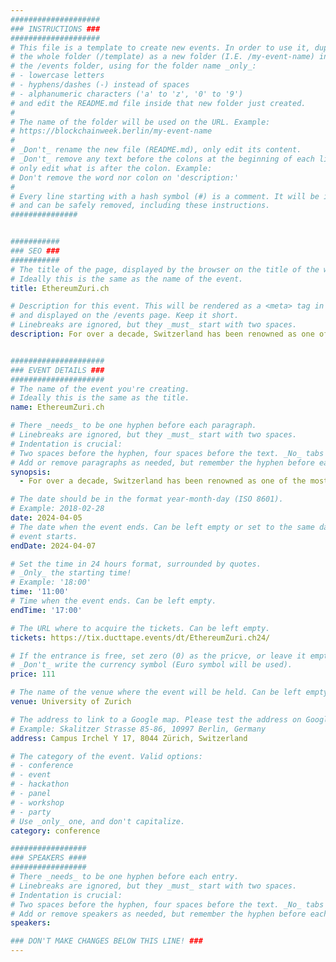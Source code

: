 ```yaml
---
####################
### INSTRUCTIONS ###
####################
# This file is a template to create new events. In order to use it, duplicate
# the whole folder (/template) as a new folder (I.E. /my-event-name) inside of
# the /events folder, using for the folder name _only_:
# - lowercase letters
# - hyphens/dashes (-) instead of spaces
# - alphanumeric characters ('a' to 'z', '0' to '9')
# and edit the README.md file inside that new folder just created.
#
# The name of the folder will be used on the URL. Example:
# https://blockchainweek.berlin/my-event-name
#
# _Don't_ rename the new file (README.md), only edit its content.
# _Don't_ remove any text before the colons at the beginning of each line,
# only edit what is after the colon. Example:
# Don't remove the word nor colon on 'description:'
#
# Every line starting with a hash symbol (#) is a comment. It will be ignored
# and can be safely removed, including these instructions.
###############


###########
### SEO ###
###########
# The title of the page, displayed by the browser on the title of the window.
# Ideally this is the same as the name of the event.
title: EthereumZuri.ch

# Description for this event. This will be rendered as a <meta> tag in the HTML,
# and displayed on the /events page. Keep it short.
# Linebreaks are ignored, but they _must_ start with two spaces.
description: For over a decade, Switzerland has been renowned as one of the most forward-thinking and innovative epicenters for blockchain technology. We invite all blockchain professionals, researchers, and enthusiasts to the heart of this innovation, Zürich, to learn, connect, experiment, and engage with the vibrant and passionate Swiss blockchain community.


#####################
### EVENT DETAILS ###
#####################
# The name of the event you're creating.
# Ideally this is the same as the title.
name: EthereumZuri.ch

# There _needs_ to be one hyphen before each paragraph.
# Linebreaks are ignored, but they _must_ start with two spaces.
# Indentation is crucial:
# Two spaces before the hyphen, four spaces before the text. _No_ tabs allowed.
# Add or remove paragraphs as needed, but remember the hyphen before each entry.
synopsis:
  - For over a decade, Switzerland has been renowned as one of the most forward-thinking and innovative epicenters for blockchain technology. We invite all blockchain professionals, researchers, and enthusiasts to the heart of this innovation, Zürich, to learn, connect, experiment, and engage with the vibrant and passionate Swiss blockchain community.

# The date should be in the format year-month-day (ISO 8601).
# Example: 2018-02-28
date: 2024-04-05
# The date when the event ends. Can be left empty or set to the same day the
# event starts.
endDate: 2024-04-07

# Set the time in 24 hours format, surrounded by quotes.
# _Only_ the starting time!
# Example: '18:00'
time: '11:00'
# Time when the event ends. Can be left empty.
endTime: '17:00'

# The URL where to acquire the tickets. Can be left empty.
tickets: https://tix.ducttape.events/dt/EthereumZuri.ch24/

# If the entrance is free, set zero (0) as the pricve, or leave it empty.
# _Don't_ write the currency symbol (Euro symbol will be used).
price: 111

# The name of the venue where the event will be held. Can be left empty.
venue: University of Zurich

# The address to link to a Google map. Please test the address on Google Maps.
# Example: Skalitzer Strasse 85-86, 10997 Berlin, Germany
address: Campus Irchel Y 17, 8044 Zürich, Switzerland

# The category of the event. Valid options:
# - conference
# - event
# - hackathon
# - panel
# - workshop
# - party
# Use _only_ one, and don't capitalize.
category: conference

#################
### SPEAKERS ####
#################
# There _needs_ to be one hyphen before each entry.
# Linebreaks are ignored, but they _must_ start with two spaces.
# Indentation is crucial:
# Two spaces before the hyphen, four spaces before the text. _No_ tabs allowed.
# Add or remove speakers as needed, but remember the hyphen before each entry.
speakers:

### DON'T MAKE CHANGES BELOW THIS LINE! ###
---
```


<!-- ### DON'T MAKE CHANGES BELOW THIS LINE! ### -->

<Event-Content/>
